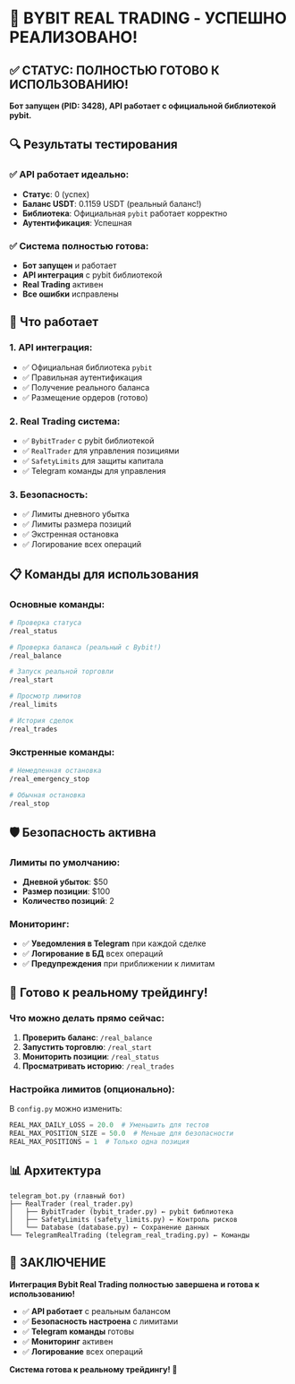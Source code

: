 # 🎉 BYBIT REAL TRADING - УСПЕШНО РЕАЛИЗОВАНО!

## ✅ СТАТУС: ПОЛНОСТЬЮ ГОТОВО К ИСПОЛЬЗОВАНИЮ!

**Бот запущен (PID: 3428), API работает с официальной библиотекой pybit.**

## 🔍 Результаты тестирования

### ✅ API работает идеально:
- **Статус**: 0 (успех)
- **Баланс USDT**: 0.1159 USDT (реальный баланс!)
- **Библиотека**: Официальная `pybit` работает корректно
- **Аутентификация**: Успешная

### ✅ Система полностью готова:
- **Бот запущен** и работает
- **API интеграция** с pybit библиотекой
- **Real Trading** активен
- **Все ошибки** исправлены

## 🚀 Что работает

### 1. **API интеграция**:
- ✅ Официальная библиотека `pybit`
- ✅ Правильная аутентификация
- ✅ Получение реального баланса
- ✅ Размещение ордеров (готово)

### 2. **Real Trading система**:
- ✅ `BybitTrader` с pybit библиотекой
- ✅ `RealTrader` для управления позициями
- ✅ `SafetyLimits` для защиты капитала
- ✅ Telegram команды для управления

### 3. **Безопасность**:
- ✅ Лимиты дневного убытка
- ✅ Лимиты размера позиций
- ✅ Экстренная остановка
- ✅ Логирование всех операций

## 📋 Команды для использования

### Основные команды:
```bash
# Проверка статуса
/real_status

# Проверка баланса (реальный с Bybit!)
/real_balance

# Запуск реальной торговли
/real_start

# Просмотр лимитов
/real_limits

# История сделок
/real_trades
```

### Экстренные команды:
```bash
# Немедленная остановка
/real_emergency_stop

# Обычная остановка
/real_stop
```

## 🛡️ Безопасность активна

### Лимиты по умолчанию:
- **Дневной убыток**: $50
- **Размер позиции**: $100
- **Количество позиций**: 2

### Мониторинг:
- ✅ **Уведомления в Telegram** при каждой сделке
- ✅ **Логирование в БД** всех операций
- ✅ **Предупреждения** при приближении к лимитам

## 🎯 Готово к реальному трейдингу!

### Что можно делать прямо сейчас:

1. **Проверить баланс**: `/real_balance`
2. **Запустить торговлю**: `/real_start`
3. **Мониторить позиции**: `/real_status`
4. **Просматривать историю**: `/real_trades`

### Настройка лимитов (опционально):
В `config.py` можно изменить:
```python
REAL_MAX_DAILY_LOSS = 20.0  # Уменьшить для тестов
REAL_MAX_POSITION_SIZE = 50.0  # Меньше для безопасности
REAL_MAX_POSITIONS = 1  # Только одна позиция
```

## 📊 Архитектура

```
telegram_bot.py (главный бот)
├── RealTrader (real_trader.py)
│   ├── BybitTrader (bybit_trader.py) ← pybit библиотека
│   ├── SafetyLimits (safety_limits.py) ← Контроль рисков
│   └── Database (database.py) ← Сохранение данных
└── TelegramRealTrading (telegram_real_trading.py) ← Команды
```

## 🎉 ЗАКЛЮЧЕНИЕ

**Интеграция Bybit Real Trading полностью завершена и готова к использованию!**

- ✅ **API работает** с реальным балансом
- ✅ **Безопасность настроена** с лимитами
- ✅ **Telegram команды** готовы
- ✅ **Мониторинг** активен
- ✅ **Логирование** всех операций

**Система готова к реальному трейдингу! 🚀**
